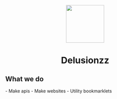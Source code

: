 <p align="center">
<img width="120px" src="https://avatars.githubusercontent.com/u/114194538?s=400&u=3c5e9bfe832fd797efc1da5ca3c46dec7f7a16a3.png">
</p>
<h1 align="center">Delusionzz</h1>
<h2 >What we do</h2>
- Make apis
- Make websites
- Utility bookmarklets
